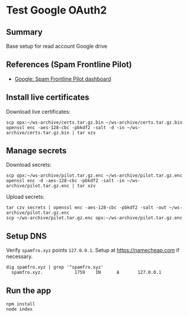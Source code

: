 # Test Google OAuth2

## Summary

Base setup for read account Google drive

## References (Spam Frontline Pilot)
- [Google: Spam Frontline Pilot dashboard](https://console.cloud.google.com/home/dashboard?project=spam-frontline-pilot)

## Install live certificates
Download live certificates:
```
scp opx:~/ws-archive/certs.tar.gz.bin ~/ws-archive/certs.tar.gz.bin
openssl enc -aes-128-cbc -pbkdf2 -salt -d -in ~/ws-archive/certs.tar.gz.bin | tar xzv
```

## Manage secrets
Download secrets:
```
scp opx:~/ws-archive/pilot.tar.gz.enc ~/ws-archive/pilot.tar.gz.enc
openssl enc -d -aes-128-cbc -pbkdf2 -salt -in ~/ws-archive/pilot.tar.gz.enc | tar xzv
```
Upload secrets:
```
tar czv secrets | openssl enc -aes-128-cbc -pbkdf2 -salt -out ~/ws-archive/pilot.tar.gz.enc
scp ~/ws-archive/pilot.tar.gz.enc opx:~/ws-archive/pilot.tar.gz.enc
```
## Setup DNS
Verify `spamfro.xyz` points `127.0.0.1`. Setup at https://namecheap.com if necessary.
```
dig spamfro.xyz | grep '^spamfro.xyz'
  spamfro.xyz.            1759    IN      A       127.0.0.1
```

## Run the app
```
npm install
node index
```